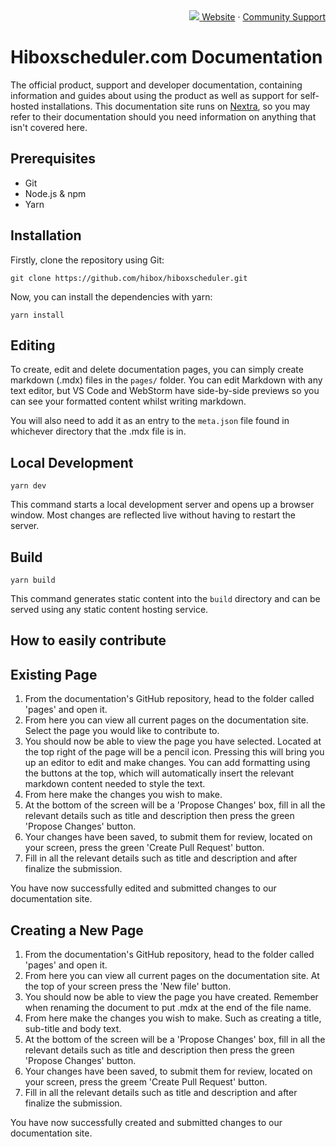 <!-- PROJECT LOGO -->
<div align="right">
  <a href="https://github.com/hiboxco/hibox-scheduler">
    <img src="https://scheduler.hibox.co/Hibox-Scheduler-logo-white-word.svg alt="Logo">
  </a>
  <a href="https://hiboxscheduler.com">Website</a>
  ·
  <a href="https://github.com/hiboxscheduler/docs/issues">Community Support</a>
</div>

# Hiboxscheduler.com Documentation

The official product, support and developer documentation, containing information and guides about using the product as well as support for self-hosted installations. This documentation site runs on [Nextra](https://nextra.vercel.app), so you may refer to their documentation should you need information on anything that isn't covered here.

## Prerequisites

- Git
- Node.js & npm
- Yarn

## Installation

Firstly, clone the repository using Git:

```console
git clone https://github.com/hibox/hiboxscheduler.git
```

Now, you can install the dependencies with yarn:

```console
yarn install
```

## Editing

To create, edit and delete documentation pages, you can simply create markdown (.mdx) files in the `pages/` folder. You can edit Markdown with any text editor, but VS Code and WebStorm have side-by-side previews so you can see your formatted content whilst writing markdown.

You will also need to add it as an entry to the `meta.json` file found in whichever directory that the .mdx file is in.

## Local Development

```console
yarn dev
```

This command starts a local development server and opens up a browser window. Most changes are reflected live without having to restart the server.

## Build

```console
yarn build
```

This command generates static content into the `build` directory and can be served using any static content hosting service.

## How to easily contribute

## Existing Page

1. From the documentation's GitHub repository, head to the folder called 'pages' and open it.
2. From here you can view all current pages on the documentation site. Select the page you would like to contribute to.
3. You should now be able to view the page you have selected. Located at the top right of the page will be a pencil icon. Pressing this will bring you up an editor to edit and make changes. You can add formatting using the buttons at the top, which will automatically insert the relevant markdown content needed to style the text.
4. From here make the changes you wish to make.
5. At the bottom of the screen will be a 'Propose Changes' box, fill in all the relevant details such as title and description then press the green 'Propose Changes' button.
6. Your changes have been saved, to submit them for review, located on your screen, press the green 'Create Pull Request' button.
7. Fill in all the relevant details such as title and description and after finalize the submission.

You have now successfully edited and submitted changes to our documentation site.

## Creating a New Page

1. From the documentation's GitHub repository, head to the folder called 'pages' and open it.
2. From here you can view all current pages on the documentation site. At the top of your screen press the 'New file' button.
3. You should now be able to view the page you have created. Remember when renaming the document to put .mdx at the end of the file name.
4. From here make the changes you wish to make. Such as creating a title, sub-title and body text.
5. At the bottom of the screen will be a 'Propose Changes' box, fill in all the relevant details such as title and description then press the green 'Propose Changes' button.
6. Your changes have been saved, to submit them for review, located on your screen, press the greem 'Create Pull Request' button.
7. Fill in all the relevant details such as title and description and after finalize the submission.

You have now successfully created and submitted changes to our documentation site.
